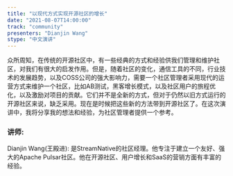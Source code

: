 ```yaml
---
title: "以现代方式实现开源社区的增长"
date: "2021-08-07T14:00:00"
track: "community"
presenters: "Dianjin Wang"
stype: "中文演讲"
---
```

众所周知，在传统的开源社区中，有一些经典的方式和经验供我们管理和维护社区，对我们有很大的启发作用。但是，随着社区的变化，通信工具的不同，行业技术的发展趋势，以及COSS公司的强大影响力，需要一个社区管理者采用现代的运营方式来维护一个社区，比如AB测试，黑客增长模式，以及社区用户的旅程优化，以及激励对项目的贡献。它们并不是全新的方式，但对于仍然以旧方式运行的开源社区来说，缺乏采用。现在是时候把这些新的方法带到开源社区了。在这次演讲中，我将分享我的想法和经验，为社区管理者提供一个参考。
 ### 讲师:
 Dianjin Wang(王殿进): 是StreamNative的社区经理。他专注于建立一个友好、强大的Apache Pulsar社区。他在开源社区、用户增长和SaaS的营销方面有丰富的经验。
